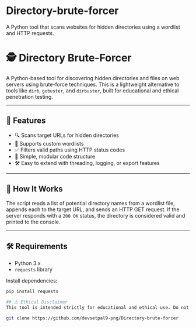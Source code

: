 # Directory-brute-forcer
A Python tool that scans websites for hidden directories using a wordlist and HTTP requests.

# 🕵️ Directory Brute-Forcer

A Python-based tool for discovering hidden directories and files on web servers using brute-force techniques. This is a lightweight alternative to tools like `dirb`, `gobuster`, and `dirbuster`, built for educational and ethical penetration testing.

---

## 🚀 Features

- 🔍 Scans target URLs for hidden directories
- 📂 Supports custom wordlists
- ✅ Filters valid paths using HTTP status codes
- 🧱 Simple, modular code structure
- 🛠️ Easy to extend with threading, logging, or export features

---

## 🧠 How It Works

The script reads a list of potential directory names from a wordlist file, appends each to the target URL, and sends an HTTP GET request. If the server responds with a `200 OK` status, the directory is considered valid and printed to the console.

---

## 🛠️ Requirements

- Python 3.x
- `requests` library

Install dependencies:
```bash
pip install requests

## ⚠️ Ethical Disclaimer
This tool is intended strictly for educational and ethical use. Do not use it to scan websites or servers without explicit permission from the owner. Unauthorized scanning may violate laws, terms of service, and ethical guidelines. The author is not responsible for any misuse of this tool.

git clone https://github.com/devsetpal9-png/Directory-brute-forcer
